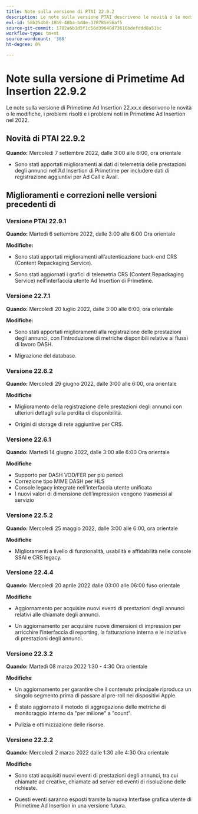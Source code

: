 ```yaml
---
title: Note sulla versione di PTAI 22.9.2
description: Le note sulla versione PTAI descrivono le novità o le modifiche, i problemi risolti e noti in Primetime Ad Insertion nel 2022.
exl-id: 58b254b8-18b9-48ba-bd4e-378785e56af5
source-git-commit: 1782a6b1d5f1c56d39648d73616bdefddd8a51bc
workflow-type: tm+mt
source-wordcount: '368'
ht-degree: 0%

---
```


# Note sulla versione di Primetime Ad Insertion 22.9.2

Le note sulla versione di Primetime Ad Insertion 22.xx.x descrivono le novità o le modifiche, i problemi risolti e i problemi noti in Primetime Ad Insertion nel 2022.

## Novità di PTAI 22.9.2

**Quando:** Mercoledì 7 settembre 2022, dalle 3:00 alle 6:00, ora orientale

* Sono stati apportati miglioramenti ai dati di telemetria delle prestazioni degli annunci nell’Ad Insertion di Primetime per includere dati di registrazione aggiuntivi per Ad Call e Avail.

## Miglioramenti e correzioni nelle versioni precedenti di

### Versione PTAI 22.9.1

**Quando:** Martedì 6 settembre 2022, dalle 3:00 alle 6:00 Ora orientale

**Modifiche:**

* Sono stati apportati miglioramenti all’autenticazione back-end CRS (Content Repackaging Service).

* Sono stati aggiornati i grafici di telemetria CRS (Content Repackaging Service) nell’interfaccia utente Ad Insertion di Primetime.

### Versione 22.7.1

**Quando:** Mercoledì 20 luglio 2022, dalle 3:00 alle 6:00, ora orientale

**Modifiche:**

* Sono stati apportati miglioramenti alla registrazione delle prestazioni degli annunci, con l’introduzione di metriche disponibili relative ai flussi di lavoro DASH.

* Migrazione del database.

### Versione 22.6.2

**Quando:** Mercoledì 29 giugno 2022, dalle 3:00 alle 6:00, ora orientale

**Modifiche**

* Miglioramento della registrazione delle prestazioni degli annunci con ulteriori dettagli sulla perdita di disponibilità.

* Origini di storage di rete aggiuntive per CRS.

### Versione 22.6.1

**Quando:** Martedì 14 giugno 2022, dalle 3:00 alle 6:00 Ora orientale

**Modifiche**

* Supporto per DASH VOD/FER per più periodi
* Correzione tipo MIME DASH per HLS
* Console legacy integrate nell’interfaccia utente unificata
* I nuovi valori di dimensione dell’impression vengono trasmessi al servizio

### Versione 22.5.2

**Quando:** Mercoledì 25 maggio 2022, dalle 3:00 alle 6:00, ora orientale

**Modifiche**

* Miglioramenti a livello di funzionalità, usabilità e affidabilità nelle console SSAI e CRS legacy.

### Versione 22.4.4

**Quando:** Mercoledì 20 aprile 2022 dalle 03:00 alle 06:00 fuso orientale

**Modifiche**

* Aggiornamento per acquisire nuovi eventi di prestazioni degli annunci relativi alle chiamate degli annunci.

* Un aggiornamento per acquisire nuove dimensioni di impression per arricchire l’interfaccia di reporting, la fatturazione interna e le iniziative di prestazioni degli annunci.

### Versione 22.3.2

**Quando:** Martedì 08 marzo 2022 1:30 - 4:30 Ora orientale

**Modifiche**

* Un aggiornamento per garantire che il contenuto principale riproduca un singolo segmento prima di passare al pre-roll nei dispositivi Apple.

* È stato aggiornato il metodo di aggregazione delle metriche di monitoraggio interno da &quot;per milione&quot; a &quot;count&quot;.

* Pulizia e ottimizzazione delle risorse.

### Versione 22.2.2

**Quando:** Mercoledì 2 marzo 2022 dalle 1:30 alle 4:30 Ora orientale

**Modifiche**

* Sono stati acquisiti nuovi eventi di prestazioni degli annunci, tra cui chiamate ad creative, chiamate ad server ed eventi di risoluzione delle richieste.

* Questi eventi saranno esposti tramite la nuova Interfase grafica utente di Primetime Ad Insertion in una versione futura.
